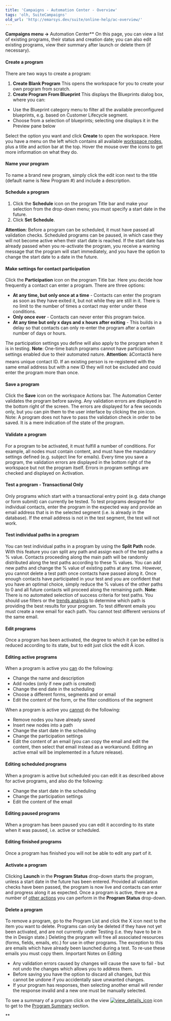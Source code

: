 ```yaml
---
title: 'Campaigns - Automation Center - Overview'
tags: 'olh, SuiteCampaigns'
old_url: 'http://emarsys.dev/suite/online-help/ac-overview/'
---
```


**Campaigns menu ->** Automation Center** On this page, you can view a list of existing programs, their status and creation date; you can also edit existing programs, view their summary after launch or delete them (if necessary).<a name="create"></a>

#### Create a program

 There are two ways to create a program:

1. **Create Blank Program** This opens the workspace for you to create your own program from scratch.
2. **Create Program From Blueprint** This displays the Blueprints dialog box, where you can:

- Use the Blueprint category menu to filter all the available preconfigured blueprints, e.g. based on Customer Lifecycle segment.
- Choose from a selection of blueprints; selecting one displays it in the Preview pane below

 Select the option you want and click **Create** to open the workspace. Here you have a menu on the left which contains all available [workspace nodes](/olh/workspace-nodes.md "Campaigns â&#128;&#147; Workspace Nodes"), plus a title and action bar at the top. Hover the mouse over the icons to get more information on what they do.

#### Name your program

 To name a brand new program, simply click the edit icon next to the title (default name is New Program #) and include a description.<a name="schedule"></a>

#### Schedule a program

1. Click the **Schedule** icon on the program Title bar and make your selection from the drop-down menu; you must specify a start date in the future.
2. Click **Set** **Schedule**.
 
**Attention**: Before a program can be scheduled, it must have passed all validation checks. Scheduled programs can be paused, in which case they will not become active when their start date is reached. If the start date has already passed when you re-activate the program, you receive a warning message that the program will start immediately, and you have the option to change the start date to a date in the future.<a name="settings"></a>

#### Make settings for contact participation

 Click the **Participation** icon on the program Title bar. Here you decide how frequently a contact can enter a program. There are three options:

- **At any time, but only once at a time** - Contacts can enter the program as soon as they have exited it, but not while they are still in it. There is no limit to the number of times a contact may enter under these conditions.
- **Only once ever** - Contacts can never enter this program twice.
- **At any time but only x days and x hours after exiting** - This builds in a delay so that contacts can only re-enter the program after a certain number of days or hours.

 The participation settings you define will also apply to the program when it is in testing. **Note**: One-time batch programs cannot have participation settings enabled due to their automated nature. **Attention**: â&#128;&#152;Contactâ&#128;&#153; here means unique contact ID. If an existing person is re-registered with the same email address but with a new ID they will not be excluded and could enter the program more than once.<a name="save"></a>

#### Save a program

 Click the **Save** icon on the workspace Actions bar. The Automation Center validates the program before saving. Any validation errors are displayed in the bottom right of the screen. The errors are displayed for a few seconds only, but you can pin them to the user interface by clicking the pin icon. Note: A program does not have to pass the validation check in order to be saved. It is a mere indication of the state of the program.<a name="validate"></a>

#### Validate a program

 For a program to be activated, it must fulfill a number of conditions. For example, all nodes must contain content, and must have the mandatory settings defined (e.g. subject line for emails). Every time you save a program, the validation errors are displayed in the bottom right of the workspace but not the program itself. Errors in program settings are checked and displayed on Activation.<a name="test"></a>

#### Test a program - Transactional Only

 Only programs which start with a transactional entry point (e.g. data change or form submit) can currently be tested. To test programs designed for individual contacts, enter the program in the expected way and provide an email address that is in the selected segment (i.e. is already in the database). If the email address is not in the test segment, the test will not work.<a name="test-paths"></a>

#### Test individual paths in a program

 You can test individual paths in a program by using the **Split Path** node. With this feature you can split any path and assign each of the test paths a % value. Contacts proceeding along the main path will be randomly distributed along the test paths according to these % values. You can add new paths and change the % value of existing paths at any time. However, you cannot delete a test path once contacts have passed along it. Once enough contacts have participated in your test and you are confident that you have an optimal choice, simply reduce the % values of the other paths to 0 and all future contacts will proceed along the remaining path. **Note**: There is no automated selection of success criteria for test paths. You should use filters or the [trends analysis](/olh/analysis-trends.md "Analysis â&#128;&#147; Trends â&#128;&#147; General") to determine which path is providing the best results for your program. To test different emails you must create a new email for each path. You cannot test different versions of the same email.<a name="edit"></a>

#### Edit programs

 Once a program has been activated, the degree to which it can be edited is reduced according to its state, but to edit just click the edit Â icon.

#### Editing active programs

 When a program is active you <span style="text-decoration: underline;">can</span> do the following:

- Change the name and description
- Add nodes (only if new path is created)
- Change the end date in the scheduling
- Choose a different forms, segments and or email
- Edit the content of the form, or the filter conditions of the segment

 When a program is active you <span style="text-decoration: underline;">cannot</span> do the following:

- Remove nodes you have already saved
- Insert new nodes into a path
- Change the start date in the scheduling
- Change the participation settings
- Edit the content of an email (you can copy the email and edit the content, then select that email instead as a workaround. Editing an active email will be implemented in a future release).

#### Editing scheduled programs

 When a program is active but scheduled you can edit it as described above for active programs, and also do the following:

- Change the start date in the scheduling
- Change the participation settings
- Edit the content of the email

#### Editing paused programs

 When a program has been paused you can edit it according to its state when it was paused, i.e. active or scheduled.

#### Editing finished programs

 Once a program has finished you will not be able to edit any part of it.<a name="activate"></a>

#### Activate a program

 Clicking **Launch** in the **Program Status** drop-down starts the program, unless a start date in the future has been entered. Provided all validation checks have been passed, the program is now live and contacts can enter and progress along it as expected. Once a program is active, there are a number of [other actions](/olh/about-the-ac.md "Campaigns â&#128;&#147; About the Automation Center") you can perform in the **Program Status** drop-down.<a name="delete"></a>

#### Delete a program

 To remove a program, go to the Program List and click the X icon next to the item you want to delete. Programs can only be deleted if they have not yet been activated, and are not currently under Testing (i.e. they have to be in the in Design state.) Deleting the program will free all associated resources (forms, fields, emails, etc.) for use in other programs. The exception to this are emails which have already been launched during a test. To re-use these emails you must copy them. Important Notes on Editing

- Any validation errors caused by changes will cause the save to fail - but not undo the changes which allows you to address them.
- Before saving you have the option to discard all changes, but this cannot be undone if you accidentally save unwanted changes.
- If your program has responses, then selecting another email will render the response invalid and a new one must be manually selected.

 To see a summary of a program click on the view [![view_details_icon](/assets/images/view_details_icon.png)](/assets/images/view_details_icon.png) icon to get to the [Program Summary](/olh/program-reporting.md "Campaigns â&#128;&#147; Program Reporting") section.

**